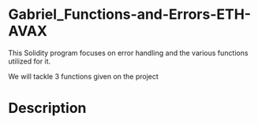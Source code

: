 # Gabriel_Functions-and-Errors-ETH-AVAX
This Solidity program focuses on error handling and the various functions utilized for it.

We will tackle 3 functions given on the project

# Description
